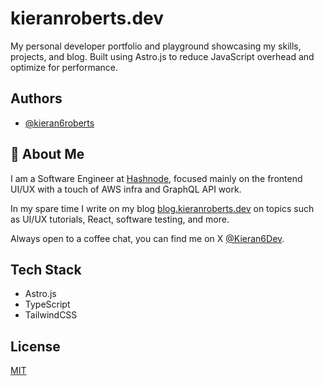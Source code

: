# kieranroberts.dev

My personal developer portfolio and playground showcasing my skills, projects, and blog. Built using Astro.js to reduce JavaScript overhead and optimize for performance.

## Authors

- [@kieran6roberts](https://www.github.com/kieran6roberts)

## 🚀 About Me

I am a Software Engineer at [Hashnode](https://hashnode.com/), focused mainly on the frontend UI/UX with a touch of AWS infra and GraphQL API work.

In my spare time I write on my blog [blog.kieranroberts.dev](https://blog.kieranroberts.dev/) on topics such as UI/UX tutorials, React, software testing, and more.

Always open to a coffee chat, you can find me on X [@Kieran6Dev](https://x.com/Kieran6dev).

## Tech Stack

- Astro.js
- TypeScript
- TailwindCSS

## License

[MIT](https://choosealicense.com/licenses/mit/)

